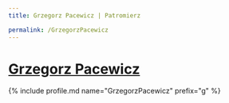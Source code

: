 ```yaml
---
title: Grzegorz Pacewicz | Patromierz

permalink: /GrzegorzPacewicz
---
```


# [Grzegorz Pacewicz](https://patronite.pl/GrzegorzPacewicz)

{% include profile.md name="GrzegorzPacewicz" prefix="g" %}
